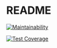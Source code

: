 # README

[![Maintainability](https://api.codeclimate.com/v1/badges/24eb9986d0a40b0bdd68/maintainability)](https://codeclimate.com/repos/66d7811021f4ae08d9f516f0/maintainability)

[![Test Coverage](https://api.codeclimate.com/v1/badges/24eb9986d0a40b0bdd68/test_coverage)](https://codeclimate.com/repos/66d7811021f4ae08d9f516f0/test_coverage)

